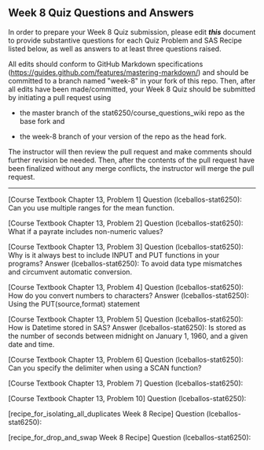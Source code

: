 ## Week 8 Quiz Questions and Answers

In order to prepare your Week 8 Quiz submission, please edit ***this*** document to provide substantive questions for each Quiz Problem and SAS Recipe listed below, as well as answers to at least three questions raised.

All edits should conform to GitHub Markdown specifications (https://guides.github.com/features/mastering-markdown/) and should be committed to a branch named "week-8" in your fork of this repo. Then, after all edits have been made/committed, your Week 8 Quiz should be submitted by initiating a pull request using

- the master branch of the stat6250/course_questions_wiki repo as the base fork and

- the week-8 branch of your version of the repo as the head fork.

The instructor will then review the pull request and make comments should further revision be needed. Then, after the contents of the pull request have been finalized without any merge conflicts, the instructor will merge the pull request.

********************************************************************************



[Course Textbook Chapter 13, Problem 1]
Question (lceballos-stat6250): Can you use multiple ranges for the mean function.



[Course Textbook Chapter 13, Problem 2]
Question (lceballos-stat6250): What if a payrate includes non-numeric values?



[Course Textbook Chapter 13, Problem 3]
Question (lceballos-stat6250): Why is it always best to include INPUT and PUT functions in your programs?
Answer (lceballos-stat6250): To avoid data type mismatches and circumvent automatic conversion.



[Course Textbook Chapter 13, Problem 4]
Question (lceballos-stat6250): How do you convert numbers to characters?
Answer (lceballos-stat6250): Using the PUT(source,format) statement



[Course Textbook Chapter 13, Problem 5]
Question (lceballos-stat6250): How is Datetime stored in SAS?
Answer (lceballos-stat6250): Is stored as the number of seconds between midnight on January 1, 1960, and a given date and time.



[Course Textbook Chapter 13, Problem 6]
Question (lceballos-stat6250): Can you specify the delimiter when using a SCAN function?



[Course Textbook Chapter 13, Problem 7]
Question (lceballos-stat6250): 



[Course Textbook Chapter 13, Problem 10]
Question (lceballos-stat6250):



[recipe_for_isolating_all_duplicates Week 8 Recipe]
Question (lceballos-stat6250):



[recipe_for_drop_and_swap Week 8 Recipe]
Question (lceballos-stat6250):



